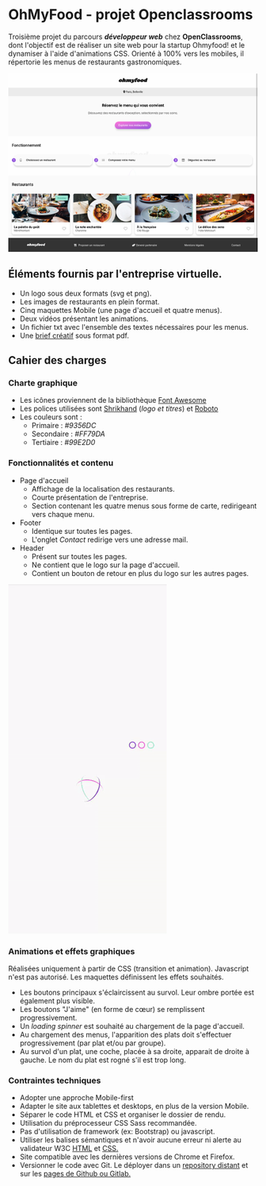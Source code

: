 # OhMyFood - projet Openclassrooms
Troisième projet du parcours ***développeur web*** chez **OpenClassrooms**, dont l'objectif est de réaliser un site web pour la startup Ohmyfood! et le dynamiser à l'aide d'animations CSS. Orienté à 100% vers les mobiles, il répertorie les menus de restaurants gastronomiques.

![maquette web ohmyfood](Assets/images/ohmyfood.png)

## Éléments fournis par l'entreprise virtuelle.
- Un logo sous deux formats (svg et png).
- Les images de restaurants en plein format.
- Cinq maquettes Mobile (une page d'accueil et quatre menus).
- Deux vidéos présentant les animations.
- Un fichier txt avec l'ensemble des textes nécessaires pour les menus.
- Une [brief créatif](https://s3-eu-west-1.amazonaws.com/course.oc-static.com/projects/DW_P3/Brief%20cre%CC%81atif%20-%20Ohmyfood!.pdf) sous format pdf.

## Cahier des charges

### Charte graphique 
- Les icônes proviennent de la bibliothèque [Font Awesome](https://fontawesome.com/)
- Les polices utilisées sont [Shrikhand](https://fonts.google.com/specimen/Shrikhand) (*logo et titres*) et [Roboto](https://fonts.google.com/specimen/Roboto)
- Les couleurs sont :
    - Primaire : *#9356DC*
    - Secondaire : *#FF79DA*
    - Tertiaire : *#99E2D0*

### Fonctionnalités et contenu
- Page d'accueil
    - Affichage de la localisation des restaurants.
    - Courte présentation de l'entreprise.
    - Section contenant les quatre menus sous forme de carte, redirigeant vers chaque menu.
- Footer
    - Identique sur toutes les pages.
    - L'onglet *Contact* redirige vers une adresse mail.
- Header
    - Présent sur toutes les pages.
    - Ne contient que le logo sur la page d'accueil.
    - Contient un bouton de retour en plus du logo sur les autres pages.

![maquette loader ohmyfood](Assets/images/ohmyfood.gif)

### Animations et effets graphiques
Réalisées uniquement à partir de CSS (transition et animation). Javascript n'est pas autorisé. 
Les maquettes définissent les effets souhaités.
- Les boutons principaux s'éclaircissent au survol. Leur ombre portée est également plus visible.
- Les boutons "J'aime" (en forme de cœur) se remplissent progressivement.
- Un *loading spinner* est souhaité au chargement de la page d'accueil.
- Au chargement des menus, l'apparition des plats doit s'effectuer progressivement (par plat et/ou par groupe).
- Au survol d'un plat, une coche, placée à sa droite, apparait de droite à gauche. Le nom du plat est rogné s'il est trop long.

### Contraintes techniques
- Adopter une approche Mobile-first
- Adapter le site aux tablettes et desktops, en plus de la version Mobile.
- Séparer le code HTML et CSS et organiser le dossier de rendu.
- Utilisation du préprocesseur CSS Sass recommandée.
- Pas d'utilisation de framework (ex: Bootstrap) ou javascript.
- Utiliser les balises sémantiques et n'avoir aucune erreur ni alerte au validateur W3C [HTML](https://validator.w3.org/nu/?doc=https%3A%2F%2Fmickgalmiche.github.io%2FOC_OhMyFood%2F) et [CSS.](https://jigsaw.w3.org/css-validator/validator?uri=https%3A%2F%2Fmickgalmiche.github.io%2FOC_OhMyFood%2F&profile=css3svg&usermedium=all&warning=1&vextwarning=&lang=fr)
- Site compatible avec les dernières versions de Chrome et Firefox.
- Versionner le code avec Git. Le déployer dans un [repository distant](https://github.com/MickGalmiche/OC_OhMyFood) et sur les [pages de Github ou Gitlab.](https://mickgalmiche.github.io/OC_OhMyFood/)

